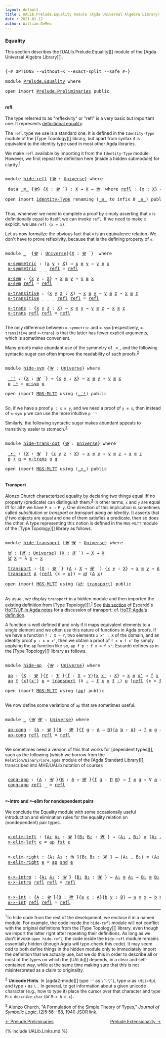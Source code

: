 ```yaml
---
layout: default
title : UALib.Prelude.Equality module (Agda Universal Algebra Library)
date : 2021-01-12
author: William DeMeo
---
```


### <a id="equality">Equality</a>

This section describes the [UALib.Prelude.Equality][] module of the [Agda Universal Algebra Library][].

<pre class="Agda">

<a id="291" class="Symbol">{-#</a> <a id="295" class="Keyword">OPTIONS</a> <a id="303" class="Pragma">--without-K</a> <a id="315" class="Pragma">--exact-split</a> <a id="329" class="Pragma">--safe</a> <a id="336" class="Symbol">#-}</a>

<a id="341" class="Keyword">module</a> <a id="348" href="Prelude.Equality.html" class="Module">Prelude.Equality</a> <a id="365" class="Keyword">where</a>

<a id="372" class="Keyword">open</a> <a id="377" class="Keyword">import</a> <a id="384" href="Prelude.Preliminaries.html" class="Module">Prelude.Preliminaries</a> <a id="406" class="Keyword">public</a>

</pre>

#### <a id="refl">refl</a>

The type referred to as "reflexivity" or "refl" is a very basic but important one. It represents [definitional equality](https://ncatlab.org/nlab/show/equality#definitional_equality).

The `refl` type we use is a standard one. It is defined in the `Identity-Type` module of the [Type Topology][] library, but apart from syntax it is equivalent to the identity type used in most other Agda libraries.

We make `refl` available by importing it from the `Identity-Type` module.  However, we first repeat the definition here (inside a hidden submodule) for clarity.<sup>[1](Prelude.Equality.html#fn1)</sup>

<pre class="Agda">

<a id="1072" class="Keyword">module</a> <a id="hide-refl"></a><a id="1079" href="Prelude.Equality.html#1079" class="Module">hide-refl</a> <a id="1089" class="Symbol">{</a><a id="1090" href="Prelude.Equality.html#1090" class="Bound">𝓤</a> <a id="1092" class="Symbol">:</a> <a id="1094" href="Agda.Primitive.html#423" class="Postulate">Universe</a><a id="1102" class="Symbol">}</a> <a id="1104" class="Keyword">where</a>

 <a id="1112" class="Keyword">data</a> <a id="hide-refl._≡_"></a><a id="1117" href="Prelude.Equality.html#1117" class="Datatype Operator">_≡_</a> <a id="1121" class="Symbol">{</a><a id="1122" href="Prelude.Equality.html#1122" class="Bound">𝓤</a><a id="1123" class="Symbol">}</a> <a id="1125" class="Symbol">{</a><a id="1126" href="Prelude.Equality.html#1126" class="Bound">X</a> <a id="1128" class="Symbol">:</a> <a id="1130" href="Prelude.Equality.html#1122" class="Bound">𝓤</a> <a id="1132" href="Universes.html#403" class="Function Operator">̇</a> <a id="1134" class="Symbol">}</a> <a id="1136" class="Symbol">:</a> <a id="1138" href="Prelude.Equality.html#1126" class="Bound">X</a> <a id="1140" class="Symbol">→</a> <a id="1142" href="Prelude.Equality.html#1126" class="Bound">X</a> <a id="1144" class="Symbol">→</a> <a id="1146" href="Prelude.Equality.html#1122" class="Bound">𝓤</a> <a id="1148" href="Universes.html#403" class="Function Operator">̇</a> <a id="1150" class="Keyword">where</a> <a id="hide-refl._≡_.refl"></a><a id="1156" href="Prelude.Equality.html#1156" class="InductiveConstructor">refl</a> <a id="1161" class="Symbol">:</a> <a id="1163" class="Symbol">{</a><a id="1164" href="Prelude.Equality.html#1164" class="Bound">x</a> <a id="1166" class="Symbol">:</a> <a id="1168" href="Prelude.Equality.html#1126" class="Bound">X</a><a id="1169" class="Symbol">}</a> <a id="1171" class="Symbol">→</a> <a id="1173" href="Prelude.Equality.html#1164" class="Bound">x</a> <a id="1175" href="Prelude.Equality.html#1117" class="Datatype Operator">≡</a> <a id="1177" href="Prelude.Equality.html#1164" class="Bound">x</a>

<a id="1180" class="Keyword">open</a> <a id="1185" class="Keyword">import</a> <a id="1192" href="Identity-Type.html" class="Module">Identity-Type</a> <a id="1206" class="Keyword">renaming</a> <a id="1215" class="Symbol">(</a><a id="1216" href="Identity-Type.html#121" class="Datatype Operator">_≡_</a> <a id="1220" class="Symbol">to</a> <a id="1223" class="Keyword">infix</a> <a id="1229" class="Number">0</a> <a id="_≡_"></a><a id="1231" href="Prelude.Equality.html#1231" class="Datatype Operator">_≡_</a><a id="1234" class="Symbol">)</a> <a id="1236" class="Keyword">public</a>

</pre>

Thus, whenever we need to complete a proof by simply asserting that `x` is definitionally equal to itself, we can invoke `refl`.  If we need to make `x` explicit, we use `refl {x = x}`.

Let us now formalize the obvious fact that `≡` is an equivalence relation.  We don't have to prove reflexivity, because that is the defining property of `≡`.

<pre class="Agda">

<a id="1616" class="Keyword">module</a> <a id="1623" href="Prelude.Equality.html#1623" class="Module">_</a>  <a id="1626" class="Symbol">{</a><a id="1627" href="Prelude.Equality.html#1627" class="Bound">𝓤</a> <a id="1629" class="Symbol">:</a> <a id="1631" href="Agda.Primitive.html#423" class="Postulate">Universe</a><a id="1639" class="Symbol">}{</a><a id="1641" href="Prelude.Equality.html#1641" class="Bound">X</a> <a id="1643" class="Symbol">:</a> <a id="1645" href="Prelude.Equality.html#1627" class="Bound">𝓤</a> <a id="1647" href="Universes.html#403" class="Function Operator">̇</a> <a id="1649" class="Symbol">}</a>  <a id="1652" class="Keyword">where</a>

 <a id="1660" href="Prelude.Equality.html#1660" class="Function">≡-symmetric</a> <a id="1672" class="Symbol">:</a> <a id="1674" class="Symbol">(</a><a id="1675" href="Prelude.Equality.html#1675" class="Bound">x</a> <a id="1677" href="Prelude.Equality.html#1677" class="Bound">y</a> <a id="1679" class="Symbol">:</a> <a id="1681" href="Prelude.Equality.html#1641" class="Bound">X</a><a id="1682" class="Symbol">)</a> <a id="1684" class="Symbol">→</a> <a id="1686" href="Prelude.Equality.html#1675" class="Bound">x</a> <a id="1688" href="Prelude.Equality.html#1231" class="Datatype Operator">≡</a> <a id="1690" href="Prelude.Equality.html#1677" class="Bound">y</a> <a id="1692" class="Symbol">→</a> <a id="1694" href="Prelude.Equality.html#1677" class="Bound">y</a> <a id="1696" href="Prelude.Equality.html#1231" class="Datatype Operator">≡</a> <a id="1698" href="Prelude.Equality.html#1675" class="Bound">x</a>
 <a id="1701" href="Prelude.Equality.html#1660" class="Function">≡-symmetric</a> <a id="1713" class="Symbol">_</a> <a id="1715" class="Symbol">_</a> <a id="1717" href="Identity-Type.html#162" class="InductiveConstructor">refl</a> <a id="1722" class="Symbol">=</a> <a id="1724" href="Identity-Type.html#162" class="InductiveConstructor">refl</a>

 <a id="1731" href="Prelude.Equality.html#1731" class="Function">≡-sym</a> <a id="1737" class="Symbol">:</a> <a id="1739" class="Symbol">{</a><a id="1740" href="Prelude.Equality.html#1740" class="Bound">x</a> <a id="1742" href="Prelude.Equality.html#1742" class="Bound">y</a> <a id="1744" class="Symbol">:</a> <a id="1746" href="Prelude.Equality.html#1641" class="Bound">X</a><a id="1747" class="Symbol">}</a> <a id="1749" class="Symbol">→</a> <a id="1751" href="Prelude.Equality.html#1740" class="Bound">x</a> <a id="1753" href="Prelude.Equality.html#1231" class="Datatype Operator">≡</a> <a id="1755" href="Prelude.Equality.html#1742" class="Bound">y</a> <a id="1757" class="Symbol">→</a> <a id="1759" href="Prelude.Equality.html#1742" class="Bound">y</a> <a id="1761" href="Prelude.Equality.html#1231" class="Datatype Operator">≡</a> <a id="1763" href="Prelude.Equality.html#1740" class="Bound">x</a>
 <a id="1766" href="Prelude.Equality.html#1731" class="Function">≡-sym</a> <a id="1772" href="Identity-Type.html#162" class="InductiveConstructor">refl</a> <a id="1777" class="Symbol">=</a> <a id="1779" href="Identity-Type.html#162" class="InductiveConstructor">refl</a>

 <a id="1786" href="Prelude.Equality.html#1786" class="Function">≡-transitive</a> <a id="1799" class="Symbol">:</a> <a id="1801" class="Symbol">(</a><a id="1802" href="Prelude.Equality.html#1802" class="Bound">x</a> <a id="1804" href="Prelude.Equality.html#1804" class="Bound">y</a> <a id="1806" href="Prelude.Equality.html#1806" class="Bound">z</a> <a id="1808" class="Symbol">:</a> <a id="1810" href="Prelude.Equality.html#1641" class="Bound">X</a><a id="1811" class="Symbol">)</a> <a id="1813" class="Symbol">→</a> <a id="1815" href="Prelude.Equality.html#1802" class="Bound">x</a> <a id="1817" href="Prelude.Equality.html#1231" class="Datatype Operator">≡</a> <a id="1819" href="Prelude.Equality.html#1804" class="Bound">y</a> <a id="1821" class="Symbol">→</a> <a id="1823" href="Prelude.Equality.html#1804" class="Bound">y</a> <a id="1825" href="Prelude.Equality.html#1231" class="Datatype Operator">≡</a> <a id="1827" href="Prelude.Equality.html#1806" class="Bound">z</a> <a id="1829" class="Symbol">→</a> <a id="1831" href="Prelude.Equality.html#1802" class="Bound">x</a> <a id="1833" href="Prelude.Equality.html#1231" class="Datatype Operator">≡</a> <a id="1835" href="Prelude.Equality.html#1806" class="Bound">z</a>
 <a id="1838" href="Prelude.Equality.html#1786" class="Function">≡-transitive</a> <a id="1851" class="Symbol">_</a> <a id="1853" class="Symbol">_</a> <a id="1855" class="Symbol">_</a> <a id="1857" href="Identity-Type.html#162" class="InductiveConstructor">refl</a> <a id="1862" href="Identity-Type.html#162" class="InductiveConstructor">refl</a> <a id="1867" class="Symbol">=</a> <a id="1869" href="Identity-Type.html#162" class="InductiveConstructor">refl</a>

 <a id="1876" href="Prelude.Equality.html#1876" class="Function">≡-trans</a> <a id="1884" class="Symbol">:</a> <a id="1886" class="Symbol">{</a><a id="1887" href="Prelude.Equality.html#1887" class="Bound">x</a> <a id="1889" href="Prelude.Equality.html#1889" class="Bound">y</a> <a id="1891" href="Prelude.Equality.html#1891" class="Bound">z</a> <a id="1893" class="Symbol">:</a> <a id="1895" href="Prelude.Equality.html#1641" class="Bound">X</a><a id="1896" class="Symbol">}</a> <a id="1898" class="Symbol">→</a> <a id="1900" href="Prelude.Equality.html#1887" class="Bound">x</a> <a id="1902" href="Prelude.Equality.html#1231" class="Datatype Operator">≡</a> <a id="1904" href="Prelude.Equality.html#1889" class="Bound">y</a> <a id="1906" class="Symbol">→</a> <a id="1908" href="Prelude.Equality.html#1889" class="Bound">y</a> <a id="1910" href="Prelude.Equality.html#1231" class="Datatype Operator">≡</a> <a id="1912" href="Prelude.Equality.html#1891" class="Bound">z</a> <a id="1914" class="Symbol">→</a> <a id="1916" href="Prelude.Equality.html#1887" class="Bound">x</a> <a id="1918" href="Prelude.Equality.html#1231" class="Datatype Operator">≡</a> <a id="1920" href="Prelude.Equality.html#1891" class="Bound">z</a>
 <a id="1923" href="Prelude.Equality.html#1876" class="Function">≡-trans</a> <a id="1931" href="Identity-Type.html#162" class="InductiveConstructor">refl</a> <a id="1936" href="Identity-Type.html#162" class="InductiveConstructor">refl</a> <a id="1941" class="Symbol">=</a> <a id="1943" href="Identity-Type.html#162" class="InductiveConstructor">refl</a>

</pre>

The only difference between `≡-symmetric` and `≡-sym` (respectively, `≡-transitive` and `≡-trans`) is that the latter has fewer explicit arguments, which is sometimes convenient.

Many proofs make abundant use of the symmetry of `_≡_`, and the following syntactic sugar can often improve the readability of such proofs.<sup>[2](Prelude.Equality.html#fn2)</sup>

<pre class="Agda">

<a id="2337" class="Keyword">module</a> <a id="hide-sym"></a><a id="2344" href="Prelude.Equality.html#2344" class="Module">hide-sym</a> <a id="2353" class="Symbol">{</a><a id="2354" href="Prelude.Equality.html#2354" class="Bound">𝓤</a> <a id="2356" class="Symbol">:</a> <a id="2358" href="Agda.Primitive.html#423" class="Postulate">Universe</a><a id="2366" class="Symbol">}</a> <a id="2368" class="Keyword">where</a>

 <a id="hide-sym._⁻¹"></a><a id="2376" href="Prelude.Equality.html#2376" class="Function Operator">_⁻¹</a> <a id="2380" class="Symbol">:</a> <a id="2382" class="Symbol">{</a><a id="2383" href="Prelude.Equality.html#2383" class="Bound">X</a> <a id="2385" class="Symbol">:</a> <a id="2387" href="Prelude.Equality.html#2354" class="Bound">𝓤</a> <a id="2389" href="Universes.html#403" class="Function Operator">̇</a> <a id="2391" class="Symbol">}</a> <a id="2393" class="Symbol">→</a> <a id="2395" class="Symbol">{</a><a id="2396" href="Prelude.Equality.html#2396" class="Bound">x</a> <a id="2398" href="Prelude.Equality.html#2398" class="Bound">y</a> <a id="2400" class="Symbol">:</a> <a id="2402" href="Prelude.Equality.html#2383" class="Bound">X</a><a id="2403" class="Symbol">}</a> <a id="2405" class="Symbol">→</a> <a id="2407" href="Prelude.Equality.html#2396" class="Bound">x</a> <a id="2409" href="Prelude.Equality.html#1231" class="Datatype Operator">≡</a> <a id="2411" href="Prelude.Equality.html#2398" class="Bound">y</a> <a id="2413" class="Symbol">→</a> <a id="2415" href="Prelude.Equality.html#2398" class="Bound">y</a> <a id="2417" href="Prelude.Equality.html#1231" class="Datatype Operator">≡</a> <a id="2419" href="Prelude.Equality.html#2396" class="Bound">x</a>
 <a id="2422" href="Prelude.Equality.html#2422" class="Bound">p</a> <a id="2424" href="Prelude.Equality.html#2376" class="Function Operator">⁻¹</a> <a id="2427" class="Symbol">=</a> <a id="2429" href="Prelude.Equality.html#1731" class="Function">≡-sym</a> <a id="2435" href="Prelude.Equality.html#2422" class="Bound">p</a>

<a id="2438" class="Keyword">open</a> <a id="2443" class="Keyword">import</a> <a id="2450" href="MGS-MLTT.html" class="Module">MGS-MLTT</a> <a id="2459" class="Keyword">using</a> <a id="2465" class="Symbol">(</a><a id="2466" href="MGS-MLTT.html#6125" class="Function Operator">_⁻¹</a><a id="2469" class="Symbol">)</a> <a id="2471" class="Keyword">public</a>

</pre>

So, if we have a proof `p : x ≡ y`, and we need a proof of `y ≡ x`, then instead of `≡-sym p` we can use the more intuitive `p ⁻¹` .

Similarly, the following syntactic sugar makes abundant appeals to transitivity easier to stomach.<sup>[2](Prelude.Equality.html#fn2)</sup>

<pre class="Agda">

<a id="2780" class="Keyword">module</a> <a id="hide-trans-dot"></a><a id="2787" href="Prelude.Equality.html#2787" class="Module">hide-trans-dot</a> <a id="2802" class="Symbol">{</a><a id="2803" href="Prelude.Equality.html#2803" class="Bound">𝓤</a> <a id="2805" class="Symbol">:</a> <a id="2807" href="Agda.Primitive.html#423" class="Postulate">Universe</a><a id="2815" class="Symbol">}</a> <a id="2817" class="Keyword">where</a>

 <a id="hide-trans-dot._∙_"></a><a id="2825" href="Prelude.Equality.html#2825" class="Function Operator">_∙_</a> <a id="2829" class="Symbol">:</a> <a id="2831" class="Symbol">{</a><a id="2832" href="Prelude.Equality.html#2832" class="Bound">X</a> <a id="2834" class="Symbol">:</a> <a id="2836" href="Prelude.Equality.html#2803" class="Bound">𝓤</a> <a id="2838" href="Universes.html#403" class="Function Operator">̇</a> <a id="2840" class="Symbol">}</a> <a id="2842" class="Symbol">{</a><a id="2843" href="Prelude.Equality.html#2843" class="Bound">x</a> <a id="2845" href="Prelude.Equality.html#2845" class="Bound">y</a> <a id="2847" href="Prelude.Equality.html#2847" class="Bound">z</a> <a id="2849" class="Symbol">:</a> <a id="2851" href="Prelude.Equality.html#2832" class="Bound">X</a><a id="2852" class="Symbol">}</a> <a id="2854" class="Symbol">→</a> <a id="2856" href="Prelude.Equality.html#2843" class="Bound">x</a> <a id="2858" href="Prelude.Equality.html#1231" class="Datatype Operator">≡</a> <a id="2860" href="Prelude.Equality.html#2845" class="Bound">y</a> <a id="2862" class="Symbol">→</a> <a id="2864" href="Prelude.Equality.html#2845" class="Bound">y</a> <a id="2866" href="Prelude.Equality.html#1231" class="Datatype Operator">≡</a> <a id="2868" href="Prelude.Equality.html#2847" class="Bound">z</a> <a id="2870" class="Symbol">→</a> <a id="2872" href="Prelude.Equality.html#2843" class="Bound">x</a> <a id="2874" href="Prelude.Equality.html#1231" class="Datatype Operator">≡</a> <a id="2876" href="Prelude.Equality.html#2847" class="Bound">z</a>
 <a id="2879" href="Prelude.Equality.html#2879" class="Bound">p</a> <a id="2881" href="Prelude.Equality.html#2825" class="Function Operator">∙</a> <a id="2883" href="Prelude.Equality.html#2883" class="Bound">q</a> <a id="2885" class="Symbol">=</a> <a id="2887" href="Prelude.Equality.html#1876" class="Function">≡-trans</a> <a id="2895" href="Prelude.Equality.html#2879" class="Bound">p</a> <a id="2897" href="Prelude.Equality.html#2883" class="Bound">q</a>

<a id="2900" class="Keyword">open</a> <a id="2905" class="Keyword">import</a> <a id="2912" href="MGS-MLTT.html" class="Module">MGS-MLTT</a> <a id="2921" class="Keyword">using</a> <a id="2927" class="Symbol">(</a><a id="2928" href="MGS-MLTT.html#5910" class="Function Operator">_∙_</a><a id="2931" class="Symbol">)</a> <a id="2933" class="Keyword">public</a>

</pre>

#### <a id="transport">Transport</a>

Alonzo Church characterized equality by declaring two things equal iff no property (predicate) can distinguish them.<sup>[3](Prelude.Equality.html#fn3)</sup>  In other terms, `x` and `y` are equal iff for all `P` we have `P x → P y`.  One direction of this implication is sometimes called *substitution* or *transport* or *transport along an identity*.  It asserts that *if* two objects are equal and one of them satisfies a predicate, then so does the other. A type representing this notion is defined in the `MGS-MLTT` module of the [Type Topology][] library as follows.

<pre class="Agda">

<a id="3579" class="Keyword">module</a> <a id="hide-transport"></a><a id="3586" href="Prelude.Equality.html#3586" class="Module">hide-transport</a> <a id="3601" class="Symbol">{</a><a id="3602" href="Prelude.Equality.html#3602" class="Bound">𝓤</a> <a id="3604" href="Prelude.Equality.html#3604" class="Bound">𝓦</a> <a id="3606" class="Symbol">:</a> <a id="3608" href="Agda.Primitive.html#423" class="Postulate">Universe</a><a id="3616" class="Symbol">}</a> <a id="3618" class="Keyword">where</a>

 <a id="hide-transport.𝑖𝑑"></a><a id="3626" href="Prelude.Equality.html#3626" class="Function">𝑖𝑑</a> <a id="3629" class="Symbol">:</a> <a id="3631" class="Symbol">{</a><a id="3632" href="Prelude.Equality.html#3632" class="Bound">𝓧</a> <a id="3634" class="Symbol">:</a> <a id="3636" href="Agda.Primitive.html#423" class="Postulate">Universe</a><a id="3644" class="Symbol">}</a> <a id="3646" class="Symbol">(</a><a id="3647" href="Prelude.Equality.html#3647" class="Bound">X</a> <a id="3649" class="Symbol">:</a> <a id="3651" href="Prelude.Equality.html#3632" class="Bound">𝓧</a> <a id="3653" href="Universes.html#403" class="Function Operator">̇</a> <a id="3655" class="Symbol">)</a> <a id="3657" class="Symbol">→</a> <a id="3659" href="Prelude.Equality.html#3647" class="Bound">X</a> <a id="3661" class="Symbol">→</a> <a id="3663" href="Prelude.Equality.html#3647" class="Bound">X</a>
 <a id="3666" href="Prelude.Equality.html#3626" class="Function">𝑖𝑑</a> <a id="3669" href="Prelude.Equality.html#3669" class="Bound">X</a> <a id="3671" class="Symbol">=</a> <a id="3673" class="Symbol">λ</a> <a id="3675" href="Prelude.Equality.html#3675" class="Bound">x</a> <a id="3677" class="Symbol">→</a> <a id="3679" href="Prelude.Equality.html#3675" class="Bound">x</a>

 <a id="hide-transport.transport"></a><a id="3683" href="Prelude.Equality.html#3683" class="Function">transport</a> <a id="3693" class="Symbol">:</a> <a id="3695" class="Symbol">{</a><a id="3696" href="Prelude.Equality.html#3696" class="Bound">X</a> <a id="3698" class="Symbol">:</a> <a id="3700" href="Prelude.Equality.html#3602" class="Bound">𝓤</a> <a id="3702" href="Universes.html#403" class="Function Operator">̇</a> <a id="3704" class="Symbol">}</a> <a id="3706" class="Symbol">(</a><a id="3707" href="Prelude.Equality.html#3707" class="Bound">A</a> <a id="3709" class="Symbol">:</a> <a id="3711" href="Prelude.Equality.html#3696" class="Bound">X</a> <a id="3713" class="Symbol">→</a> <a id="3715" href="Prelude.Equality.html#3604" class="Bound">𝓦</a> <a id="3717" href="Universes.html#403" class="Function Operator">̇</a> <a id="3719" class="Symbol">)</a> <a id="3721" class="Symbol">{</a><a id="3722" href="Prelude.Equality.html#3722" class="Bound">x</a> <a id="3724" href="Prelude.Equality.html#3724" class="Bound">y</a> <a id="3726" class="Symbol">:</a> <a id="3728" href="Prelude.Equality.html#3696" class="Bound">X</a><a id="3729" class="Symbol">}</a> <a id="3731" class="Symbol">→</a> <a id="3733" href="Prelude.Equality.html#3722" class="Bound">x</a> <a id="3735" href="Prelude.Equality.html#1231" class="Datatype Operator">≡</a> <a id="3737" href="Prelude.Equality.html#3724" class="Bound">y</a> <a id="3739" class="Symbol">→</a> <a id="3741" href="Prelude.Equality.html#3707" class="Bound">A</a> <a id="3743" href="Prelude.Equality.html#3722" class="Bound">x</a> <a id="3745" class="Symbol">→</a> <a id="3747" href="Prelude.Equality.html#3707" class="Bound">A</a> <a id="3749" href="Prelude.Equality.html#3724" class="Bound">y</a>
 <a id="3752" href="Prelude.Equality.html#3683" class="Function">transport</a> <a id="3762" href="Prelude.Equality.html#3762" class="Bound">A</a> <a id="3764" class="Symbol">(</a><a id="3765" href="Identity-Type.html#162" class="InductiveConstructor">refl</a> <a id="3770" class="Symbol">{</a><a id="3771" class="Argument">x</a> <a id="3773" class="Symbol">=</a> <a id="3775" href="Prelude.Equality.html#3775" class="Bound">x</a><a id="3776" class="Symbol">})</a> <a id="3779" class="Symbol">=</a> <a id="3781" href="Prelude.Equality.html#3626" class="Function">𝑖𝑑</a> <a id="3784" class="Symbol">(</a><a id="3785" href="Prelude.Equality.html#3762" class="Bound">A</a> <a id="3787" href="Prelude.Equality.html#3775" class="Bound">x</a><a id="3788" class="Symbol">)</a>

<a id="3791" class="Keyword">open</a> <a id="3796" class="Keyword">import</a> <a id="3803" href="MGS-MLTT.html" class="Module">MGS-MLTT</a> <a id="3812" class="Keyword">using</a> <a id="3818" class="Symbol">(</a><a id="3819" href="MGS-MLTT.html#3778" class="Function">𝑖𝑑</a><a id="3821" class="Symbol">;</a> <a id="3823" href="MGS-MLTT.html#4946" class="Function">transport</a><a id="3832" class="Symbol">)</a> <a id="3834" class="Keyword">public</a>

</pre>

As usual, we display `transport` in a hidden module and then imported the existing definition from [Type Topology][].<sup>[1](Preliminaries.Equality.html#fn1)</sup> See [this section](https://www.cs.bham.ac.uk/~mhe/HoTT-UF-in-Agda-Lecture-Notes/HoTT-UF-Agda.html#70309) of Escardó's [HoTT/UF in Agda notes](https://www.cs.bham.ac.uk/~mhe/HoTT-UF-in-Agda-Lecture-Notes/HoTT-UF-Agda.html) for a discussion of transport; cf. [HoTT-Agda's definition](https://github.com/HoTT/HoTT-Agda/blob/master/core/lib/Base.agda).

A function is well defined if and only if it maps equivalent elements to a single element and we often use this nature of functions in Agda proofs.  If we have a function `f : X → Y`, two elements `x x' : X` of the domain, and an identity proof `p : x ≡ x'`, then we obtain a proof of `f x ≡ f x'` by simply applying the `ap` function like so, `ap f p : f x ≡ f x'`. Escardó defines `ap` in the [Type Topology][] library as follows.

<pre class="Agda">

<a id="4817" class="Keyword">module</a> <a id="hide-ap"></a><a id="4824" href="Prelude.Equality.html#4824" class="Module">hide-ap</a>  <a id="4833" class="Symbol">{</a><a id="4834" href="Prelude.Equality.html#4834" class="Bound">𝓤</a> <a id="4836" class="Symbol">:</a> <a id="4838" href="Agda.Primitive.html#423" class="Postulate">Universe</a><a id="4846" class="Symbol">}</a> <a id="4848" class="Keyword">where</a>

 <a id="hide-ap.ap"></a><a id="4856" href="Prelude.Equality.html#4856" class="Function">ap</a> <a id="4859" class="Symbol">:</a> <a id="4861" class="Symbol">{</a><a id="4862" href="Prelude.Equality.html#4862" class="Bound">X</a> <a id="4864" class="Symbol">:</a> <a id="4866" href="Prelude.Equality.html#4834" class="Bound">𝓤</a> <a id="4868" href="Universes.html#403" class="Function Operator">̇</a><a id="4869" class="Symbol">}{</a><a id="4871" href="Prelude.Equality.html#4871" class="Bound">Y</a> <a id="4873" class="Symbol">:</a> <a id="4875" href="Universes.html#262" class="Generalizable">𝓥</a> <a id="4877" href="Universes.html#403" class="Function Operator">̇</a><a id="4878" class="Symbol">}(</a><a id="4880" href="Prelude.Equality.html#4880" class="Bound">f</a> <a id="4882" class="Symbol">:</a> <a id="4884" href="Prelude.Equality.html#4862" class="Bound">X</a> <a id="4886" class="Symbol">→</a> <a id="4888" href="Prelude.Equality.html#4871" class="Bound">Y</a><a id="4889" class="Symbol">){</a><a id="4891" href="Prelude.Equality.html#4891" class="Bound">x</a> <a id="4893" href="Prelude.Equality.html#4893" class="Bound">x&#39;</a> <a id="4896" class="Symbol">:</a> <a id="4898" href="Prelude.Equality.html#4862" class="Bound">X</a><a id="4899" class="Symbol">}</a> <a id="4901" class="Symbol">→</a> <a id="4903" href="Prelude.Equality.html#4891" class="Bound">x</a> <a id="4905" href="Prelude.Equality.html#1231" class="Datatype Operator">≡</a> <a id="4907" href="Prelude.Equality.html#4893" class="Bound">x&#39;</a> <a id="4910" class="Symbol">→</a> <a id="4912" href="Prelude.Equality.html#4880" class="Bound">f</a> <a id="4914" href="Prelude.Equality.html#4891" class="Bound">x</a> <a id="4916" href="Prelude.Equality.html#1231" class="Datatype Operator">≡</a> <a id="4918" href="Prelude.Equality.html#4880" class="Bound">f</a> <a id="4920" href="Prelude.Equality.html#4893" class="Bound">x&#39;</a>
 <a id="4924" href="Prelude.Equality.html#4856" class="Function">ap</a> <a id="4927" href="Prelude.Equality.html#4927" class="Bound">f</a> <a id="4929" class="Symbol">{</a><a id="4930" href="Prelude.Equality.html#4930" class="Bound">x</a><a id="4931" class="Symbol">}{</a><a id="4933" href="Prelude.Equality.html#4933" class="Bound">x&#39;</a><a id="4935" class="Symbol">}</a> <a id="4937" href="Prelude.Equality.html#4937" class="Bound">p</a> <a id="4939" class="Symbol">=</a> <a id="4941" href="MGS-MLTT.html#4946" class="Function">transport</a> <a id="4951" class="Symbol">(λ</a> <a id="4954" href="Prelude.Equality.html#4954" class="Bound">-</a> <a id="4956" class="Symbol">→</a> <a id="4958" href="Prelude.Equality.html#4927" class="Bound">f</a> <a id="4960" href="Prelude.Equality.html#4930" class="Bound">x</a> <a id="4962" href="Prelude.Equality.html#1231" class="Datatype Operator">≡</a> <a id="4964" href="Prelude.Equality.html#4927" class="Bound">f</a> <a id="4966" href="Prelude.Equality.html#4954" class="Bound">-</a><a id="4967" class="Symbol">)</a> <a id="4969" href="Prelude.Equality.html#4937" class="Bound">p</a> <a id="4971" class="Symbol">(</a><a id="4972" href="Identity-Type.html#162" class="InductiveConstructor">refl</a> <a id="4977" class="Symbol">{</a><a id="4978" class="Argument">x</a> <a id="4980" class="Symbol">=</a> <a id="4982" href="Prelude.Equality.html#4927" class="Bound">f</a> <a id="4984" href="Prelude.Equality.html#4930" class="Bound">x</a><a id="4985" class="Symbol">})</a>

<a id="4989" class="Keyword">open</a> <a id="4994" class="Keyword">import</a> <a id="5001" href="MGS-MLTT.html" class="Module">MGS-MLTT</a> <a id="5010" class="Keyword">using</a> <a id="5016" class="Symbol">(</a><a id="5017" href="MGS-MLTT.html#6613" class="Function">ap</a><a id="5019" class="Symbol">)</a> <a id="5021" class="Keyword">public</a>

</pre>

We now define some variations of `ap` that are sometimes useful.

<pre class="Agda">

<a id="5121" class="Keyword">module</a> <a id="5128" href="Prelude.Equality.html#5128" class="Module">_</a> <a id="5130" class="Symbol">{</a><a id="5131" href="Prelude.Equality.html#5131" class="Bound">𝓤</a> <a id="5133" href="Prelude.Equality.html#5133" class="Bound">𝓦</a> <a id="5135" class="Symbol">:</a> <a id="5137" href="Agda.Primitive.html#423" class="Postulate">Universe</a><a id="5145" class="Symbol">}</a> <a id="5147" class="Keyword">where</a>

 <a id="5155" href="Prelude.Equality.html#5155" class="Function">ap-cong</a> <a id="5163" class="Symbol">:</a> <a id="5165" class="Symbol">{</a><a id="5166" href="Prelude.Equality.html#5166" class="Bound">A</a> <a id="5168" class="Symbol">:</a> <a id="5170" href="Prelude.Equality.html#5131" class="Bound">𝓤</a> <a id="5172" href="Universes.html#403" class="Function Operator">̇</a><a id="5173" class="Symbol">}{</a><a id="5175" href="Prelude.Equality.html#5175" class="Bound">B</a> <a id="5177" class="Symbol">:</a> <a id="5179" href="Prelude.Equality.html#5133" class="Bound">𝓦</a> <a id="5181" href="Universes.html#403" class="Function Operator">̇</a><a id="5182" class="Symbol">}{</a><a id="5184" href="Prelude.Equality.html#5184" class="Bound">f</a> <a id="5186" href="Prelude.Equality.html#5186" class="Bound">g</a> <a id="5188" class="Symbol">:</a> <a id="5190" href="Prelude.Equality.html#5166" class="Bound">A</a> <a id="5192" class="Symbol">→</a> <a id="5194" href="Prelude.Equality.html#5175" class="Bound">B</a><a id="5195" class="Symbol">}{</a><a id="5197" href="Prelude.Equality.html#5197" class="Bound">a</a> <a id="5199" href="Prelude.Equality.html#5199" class="Bound">b</a> <a id="5201" class="Symbol">:</a> <a id="5203" href="Prelude.Equality.html#5166" class="Bound">A</a><a id="5204" class="Symbol">}</a> <a id="5206" class="Symbol">→</a> <a id="5208" href="Prelude.Equality.html#5184" class="Bound">f</a> <a id="5210" href="Prelude.Equality.html#1231" class="Datatype Operator">≡</a> <a id="5212" href="Prelude.Equality.html#5186" class="Bound">g</a> <a id="5214" class="Symbol">→</a> <a id="5216" href="Prelude.Equality.html#5197" class="Bound">a</a> <a id="5218" href="Prelude.Equality.html#1231" class="Datatype Operator">≡</a> <a id="5220" href="Prelude.Equality.html#5199" class="Bound">b</a> <a id="5222" class="Symbol">→</a> <a id="5224" href="Prelude.Equality.html#5184" class="Bound">f</a> <a id="5226" href="Prelude.Equality.html#5197" class="Bound">a</a> <a id="5228" href="Prelude.Equality.html#1231" class="Datatype Operator">≡</a> <a id="5230" href="Prelude.Equality.html#5186" class="Bound">g</a> <a id="5232" href="Prelude.Equality.html#5199" class="Bound">b</a>
 <a id="5235" href="Prelude.Equality.html#5155" class="Function">ap-cong</a> <a id="5243" href="Identity-Type.html#162" class="InductiveConstructor">refl</a> <a id="5248" href="Identity-Type.html#162" class="InductiveConstructor">refl</a> <a id="5253" class="Symbol">=</a> <a id="5255" href="Identity-Type.html#162" class="InductiveConstructor">refl</a>

</pre>

We sometimes need a version of this that works for [dependent types][], such as the following (which we borrow from the `Relation/Binary/Core.agda` module of the [Agda Standard Library][], transcribed into MHE/UALib notation of course):

<pre class="Agda">

 <a id="5526" href="Prelude.Equality.html#5526" class="Function">cong-app</a> <a id="5535" class="Symbol">:</a> <a id="5537" class="Symbol">{</a><a id="5538" href="Prelude.Equality.html#5538" class="Bound">A</a> <a id="5540" class="Symbol">:</a> <a id="5542" href="Prelude.Equality.html#5131" class="Bound">𝓤</a> <a id="5544" href="Universes.html#403" class="Function Operator">̇</a><a id="5545" class="Symbol">}{</a><a id="5547" href="Prelude.Equality.html#5547" class="Bound">B</a> <a id="5549" class="Symbol">:</a> <a id="5551" href="Prelude.Equality.html#5538" class="Bound">A</a> <a id="5553" class="Symbol">→</a> <a id="5555" href="Prelude.Equality.html#5133" class="Bound">𝓦</a> <a id="5557" href="Universes.html#403" class="Function Operator">̇</a><a id="5558" class="Symbol">}{</a><a id="5560" href="Prelude.Equality.html#5560" class="Bound">f</a> <a id="5562" href="Prelude.Equality.html#5562" class="Bound">g</a> <a id="5564" class="Symbol">:</a> <a id="5566" href="MGS-MLTT.html#3562" class="Function">Π</a> <a id="5568" href="Prelude.Equality.html#5547" class="Bound">B</a><a id="5569" class="Symbol">}</a> <a id="5571" class="Symbol">→</a> <a id="5573" href="Prelude.Equality.html#5560" class="Bound">f</a> <a id="5575" href="Prelude.Equality.html#1231" class="Datatype Operator">≡</a> <a id="5577" href="Prelude.Equality.html#5562" class="Bound">g</a> <a id="5579" class="Symbol">→</a> <a id="5581" class="Symbol">∀</a> <a id="5583" href="Prelude.Equality.html#5583" class="Bound">a</a> <a id="5585" class="Symbol">→</a> <a id="5587" href="Prelude.Equality.html#5560" class="Bound">f</a> <a id="5589" href="Prelude.Equality.html#5583" class="Bound">a</a> <a id="5591" href="Prelude.Equality.html#1231" class="Datatype Operator">≡</a> <a id="5593" href="Prelude.Equality.html#5562" class="Bound">g</a> <a id="5595" href="Prelude.Equality.html#5583" class="Bound">a</a>
 <a id="5598" href="Prelude.Equality.html#5526" class="Function">cong-app</a> <a id="5607" href="Identity-Type.html#162" class="InductiveConstructor">refl</a> <a id="5612" class="Symbol">_</a> <a id="5614" class="Symbol">=</a> <a id="5616" href="Identity-Type.html#162" class="InductiveConstructor">refl</a>

</pre>




#### <a id="≡-intro-and-≡-elim-for-nondependent-pairs">≡-intro and ≡-elim for nondependent pairs</a>

We conclude the Equality module with some occasionally useful introduction and elimination rules for the equality relation on (nondependent) pair types.


<pre class="Agda">

 <a id="5909" href="Prelude.Equality.html#5909" class="Function">≡-elim-left</a> <a id="5921" class="Symbol">:</a> <a id="5923" class="Symbol">{</a><a id="5924" href="Prelude.Equality.html#5924" class="Bound">A₁</a> <a id="5927" href="Prelude.Equality.html#5927" class="Bound">A₂</a> <a id="5930" class="Symbol">:</a> <a id="5932" href="Prelude.Equality.html#5131" class="Bound">𝓤</a> <a id="5934" href="Universes.html#403" class="Function Operator">̇</a><a id="5935" class="Symbol">}{</a><a id="5937" href="Prelude.Equality.html#5937" class="Bound">B₁</a> <a id="5940" href="Prelude.Equality.html#5940" class="Bound">B₂</a> <a id="5943" class="Symbol">:</a> <a id="5945" href="Prelude.Equality.html#5133" class="Bound">𝓦</a> <a id="5947" href="Universes.html#403" class="Function Operator">̇</a><a id="5948" class="Symbol">}</a> <a id="5950" class="Symbol">→</a> <a id="5952" class="Symbol">(</a><a id="5953" href="Prelude.Equality.html#5924" class="Bound">A₁</a> <a id="5956" href="MGS-MLTT.html#2929" class="InductiveConstructor Operator">,</a> <a id="5958" href="Prelude.Equality.html#5937" class="Bound">B₁</a><a id="5960" class="Symbol">)</a> <a id="5962" href="Prelude.Equality.html#1231" class="Datatype Operator">≡</a> <a id="5964" class="Symbol">(</a><a id="5965" href="Prelude.Equality.html#5927" class="Bound">A₂</a> <a id="5968" href="MGS-MLTT.html#2929" class="InductiveConstructor Operator">,</a> <a id="5970" href="Prelude.Equality.html#5940" class="Bound">B₂</a><a id="5972" class="Symbol">)</a> <a id="5974" class="Symbol">→</a> <a id="5976" href="Prelude.Equality.html#5924" class="Bound">A₁</a> <a id="5979" href="Prelude.Equality.html#1231" class="Datatype Operator">≡</a> <a id="5981" href="Prelude.Equality.html#5927" class="Bound">A₂</a>
 <a id="5985" href="Prelude.Equality.html#5909" class="Function">≡-elim-left</a> <a id="5997" href="Prelude.Equality.html#5997" class="Bound">e</a> <a id="5999" class="Symbol">=</a> <a id="6001" href="MGS-MLTT.html#6613" class="Function">ap</a> <a id="6004" href="Prelude.Preliminaries.html#13621" class="Function">fst</a> <a id="6008" href="Prelude.Equality.html#5997" class="Bound">e</a>


 <a id="6013" href="Prelude.Equality.html#6013" class="Function">≡-elim-right</a> <a id="6026" class="Symbol">:</a> <a id="6028" class="Symbol">{</a><a id="6029" href="Prelude.Equality.html#6029" class="Bound">A₁</a> <a id="6032" href="Prelude.Equality.html#6032" class="Bound">A₂</a> <a id="6035" class="Symbol">:</a> <a id="6037" href="Prelude.Equality.html#5131" class="Bound">𝓤</a> <a id="6039" href="Universes.html#403" class="Function Operator">̇</a><a id="6040" class="Symbol">}{</a><a id="6042" href="Prelude.Equality.html#6042" class="Bound">B₁</a> <a id="6045" href="Prelude.Equality.html#6045" class="Bound">B₂</a> <a id="6048" class="Symbol">:</a> <a id="6050" href="Prelude.Equality.html#5133" class="Bound">𝓦</a> <a id="6052" href="Universes.html#403" class="Function Operator">̇</a><a id="6053" class="Symbol">}</a> <a id="6055" class="Symbol">→</a> <a id="6057" class="Symbol">(</a><a id="6058" href="Prelude.Equality.html#6029" class="Bound">A₁</a> <a id="6061" href="MGS-MLTT.html#2929" class="InductiveConstructor Operator">,</a> <a id="6063" href="Prelude.Equality.html#6042" class="Bound">B₁</a><a id="6065" class="Symbol">)</a> <a id="6067" href="Prelude.Equality.html#1231" class="Datatype Operator">≡</a> <a id="6069" class="Symbol">(</a><a id="6070" href="Prelude.Equality.html#6032" class="Bound">A₂</a> <a id="6073" href="MGS-MLTT.html#2929" class="InductiveConstructor Operator">,</a> <a id="6075" href="Prelude.Equality.html#6045" class="Bound">B₂</a><a id="6077" class="Symbol">)</a> <a id="6079" class="Symbol">→</a> <a id="6081" href="Prelude.Equality.html#6042" class="Bound">B₁</a> <a id="6084" href="Prelude.Equality.html#1231" class="Datatype Operator">≡</a> <a id="6086" href="Prelude.Equality.html#6045" class="Bound">B₂</a>
 <a id="6090" href="Prelude.Equality.html#6013" class="Function">≡-elim-right</a> <a id="6103" href="Prelude.Equality.html#6103" class="Bound">e</a> <a id="6105" class="Symbol">=</a> <a id="6107" href="MGS-MLTT.html#6613" class="Function">ap</a> <a id="6110" href="Prelude.Preliminaries.html#13699" class="Function">snd</a> <a id="6114" href="Prelude.Equality.html#6103" class="Bound">e</a>


 <a id="6119" href="Prelude.Equality.html#6119" class="Function">≡-×-intro</a> <a id="6129" class="Symbol">:</a> <a id="6131" class="Symbol">{</a><a id="6132" href="Prelude.Equality.html#6132" class="Bound">A₁</a> <a id="6135" href="Prelude.Equality.html#6135" class="Bound">A₂</a> <a id="6138" class="Symbol">:</a> <a id="6140" href="Prelude.Equality.html#5131" class="Bound">𝓤</a> <a id="6142" href="Universes.html#403" class="Function Operator">̇</a><a id="6143" class="Symbol">}</a> <a id="6145" class="Symbol">{</a><a id="6146" href="Prelude.Equality.html#6146" class="Bound">B₁</a> <a id="6149" href="Prelude.Equality.html#6149" class="Bound">B₂</a> <a id="6152" class="Symbol">:</a> <a id="6154" href="Prelude.Equality.html#5133" class="Bound">𝓦</a> <a id="6156" href="Universes.html#403" class="Function Operator">̇</a><a id="6157" class="Symbol">}</a> <a id="6159" class="Symbol">→</a> <a id="6161" href="Prelude.Equality.html#6132" class="Bound">A₁</a> <a id="6164" href="Prelude.Equality.html#1231" class="Datatype Operator">≡</a> <a id="6166" href="Prelude.Equality.html#6135" class="Bound">A₂</a> <a id="6169" class="Symbol">→</a> <a id="6171" href="Prelude.Equality.html#6146" class="Bound">B₁</a> <a id="6174" href="Prelude.Equality.html#1231" class="Datatype Operator">≡</a> <a id="6176" href="Prelude.Equality.html#6149" class="Bound">B₂</a> <a id="6179" class="Symbol">→</a> <a id="6181" class="Symbol">(</a><a id="6182" href="Prelude.Equality.html#6132" class="Bound">A₁</a> <a id="6185" href="MGS-MLTT.html#2929" class="InductiveConstructor Operator">,</a> <a id="6187" href="Prelude.Equality.html#6146" class="Bound">B₁</a><a id="6189" class="Symbol">)</a> <a id="6191" href="Prelude.Equality.html#1231" class="Datatype Operator">≡</a> <a id="6193" class="Symbol">(</a><a id="6194" href="Prelude.Equality.html#6135" class="Bound">A₂</a> <a id="6197" href="MGS-MLTT.html#2929" class="InductiveConstructor Operator">,</a> <a id="6199" href="Prelude.Equality.html#6149" class="Bound">B₂</a><a id="6201" class="Symbol">)</a>
 <a id="6204" href="Prelude.Equality.html#6119" class="Function">≡-×-intro</a> <a id="6214" href="Identity-Type.html#162" class="InductiveConstructor">refl</a> <a id="6219" href="Identity-Type.html#162" class="InductiveConstructor">refl</a> <a id="6224" class="Symbol">=</a> <a id="6226" href="Identity-Type.html#162" class="InductiveConstructor">refl</a>


 <a id="6234" href="Prelude.Equality.html#6234" class="Function">≡-×-int</a> <a id="6242" class="Symbol">:</a> <a id="6244" class="Symbol">{</a><a id="6245" href="Prelude.Equality.html#6245" class="Bound">A</a> <a id="6247" class="Symbol">:</a> <a id="6249" href="Prelude.Equality.html#5131" class="Bound">𝓤</a> <a id="6251" href="Universes.html#403" class="Function Operator">̇</a><a id="6252" class="Symbol">}{</a><a id="6254" href="Prelude.Equality.html#6254" class="Bound">B</a> <a id="6256" class="Symbol">:</a> <a id="6258" href="Prelude.Equality.html#5133" class="Bound">𝓦</a> <a id="6260" href="Universes.html#403" class="Function Operator">̇</a><a id="6261" class="Symbol">}{</a><a id="6263" href="Prelude.Equality.html#6263" class="Bound">a</a> <a id="6265" href="Prelude.Equality.html#6265" class="Bound">x</a> <a id="6267" class="Symbol">:</a> <a id="6269" href="Prelude.Equality.html#6245" class="Bound">A</a><a id="6270" class="Symbol">}{</a><a id="6272" href="Prelude.Equality.html#6272" class="Bound">b</a> <a id="6274" href="Prelude.Equality.html#6274" class="Bound">y</a> <a id="6276" class="Symbol">:</a> <a id="6278" href="Prelude.Equality.html#6254" class="Bound">B</a><a id="6279" class="Symbol">}</a> <a id="6281" class="Symbol">→</a> <a id="6283" href="Prelude.Equality.html#6263" class="Bound">a</a> <a id="6285" href="Prelude.Equality.html#1231" class="Datatype Operator">≡</a> <a id="6287" href="Prelude.Equality.html#6265" class="Bound">x</a> <a id="6289" class="Symbol">→</a> <a id="6291" href="Prelude.Equality.html#6272" class="Bound">b</a> <a id="6293" href="Prelude.Equality.html#1231" class="Datatype Operator">≡</a> <a id="6295" href="Prelude.Equality.html#6274" class="Bound">y</a> <a id="6297" class="Symbol">→</a> <a id="6299" class="Symbol">(</a><a id="6300" href="Prelude.Equality.html#6263" class="Bound">a</a> <a id="6302" href="MGS-MLTT.html#2929" class="InductiveConstructor Operator">,</a> <a id="6304" href="Prelude.Equality.html#6272" class="Bound">b</a><a id="6305" class="Symbol">)</a> <a id="6307" href="Prelude.Equality.html#1231" class="Datatype Operator">≡</a> <a id="6309" class="Symbol">(</a><a id="6310" href="Prelude.Equality.html#6265" class="Bound">x</a> <a id="6312" href="MGS-MLTT.html#2929" class="InductiveConstructor Operator">,</a> <a id="6314" href="Prelude.Equality.html#6274" class="Bound">y</a><a id="6315" class="Symbol">)</a>
 <a id="6318" href="Prelude.Equality.html#6234" class="Function">≡-×-int</a> <a id="6326" href="Identity-Type.html#162" class="InductiveConstructor">refl</a> <a id="6331" href="Identity-Type.html#162" class="InductiveConstructor">refl</a> <a id="6336" class="Symbol">=</a> <a id="6338" href="Identity-Type.html#162" class="InductiveConstructor">refl</a>
</pre>

-------------------------------------

<sup>1</sup><span class="footnote" id="fn1">To hide code from the rest of the development, we enclose it in a named module.  For example, the code inside the `hide-refl` module will not conflict with the original definitions from the [Type Topology][] library, even though we import the latter right after repeating their definitions.  As long as we don't invoke `open hide-refl`, the code inside the `hide-refl` module remains essentially hidden (though Agda *will* type-check this code). It may seem odd to both define things in the hidden module only to immediately import the definition that we actually use, but we do this in order to describe all or most of the types on which the [UALib][] depends, in a clear and self-contained way, while at the same time making sure that this is not misinterpreted as a claim to originality.</span>


<sup>2</sup><span class="footnote" id="fn2"> **Unicode Hints**. In [agda2-mode][] type `⁻¹` as `\^-\^1`, type `𝑖𝑑` as `\Mii\Mid`, and type `∙` as `\.`. In general, to get information about a given unicode character (e.g., how to type it) place the cursor over that character and type `M-x describe-char` (or `M-x h d c`).</span>

<sup>3</sup><span class="footnote" id="fn3"> Alonzo Church, "A Formulation of the Simple Theory of Types," *Journal of Symbolic Logic*, (2)5:56--68, 1940 [JSOR link](http://www.jstor.org/stable/2266170).

<p></p>
<p></p>


[← Prelude.Preliminaries ](Prelude.Preliminaries.html)
<span style="float:right;">[Prelude.Extensionality →](Prelude.Extensionality.html)</span>

{% include UALib.Links.md %}
